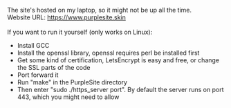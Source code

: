 The site's hosted on my laptop, so it might not be up all the time. <br />
Website URL: https://www.purplesite.skin
<br /> <br />
If you want to run it yourself (only works on Linux): <br />
* Install GCC
* Install the openssl library, openssl requires perl be installed first <br />
* Get some kind of certification, LetsEncrypt is easy and free, or change the SSL parts of the code <br />
* Port forward it <br />
* Run "make" in the PurpleSite directory <br />
* Then enter "sudo ./https_server port". By default the server runs on port 443, which you might need to allow
